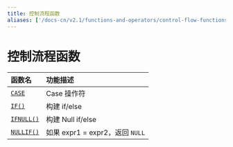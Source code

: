 ```yaml
---
title: 控制流程函数
aliases: ['/docs-cn/v2.1/functions-and-operators/control-flow-functions/','/docs-cn/v2.1/reference/sql/functions-and-operators/control-flow-functions/']
---
```


# 控制流程函数

| 函数名                                                                                            | 功能描述                       |
|:--------------------------------------------------------------------------------------------------|:----------------------------------|
| [`CASE`](https://dev.mysql.com/doc/refman/5.7/en/flow-control-functions.html#operator_case)       | Case 操作符                     |
| [`IF()`](https://dev.mysql.com/doc/refman/5.7/en/flow-control-functions.html#function_if)         | 构建 if/else                 |
| [`IFNULL()`](https://dev.mysql.com/doc/refman/5.7/en/flow-control-functions.html#function_ifnull) | 构建 Null if/else            |
| [`NULLIF()`](https://dev.mysql.com/doc/refman/5.7/en/flow-control-functions.html#function_nullif) | 如果 expr1 = expr2，返回 `NULL`    |
